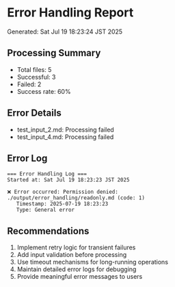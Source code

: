 # Error Handling Report

Generated: Sat Jul 19 18:23:24 JST 2025

## Processing Summary
- Total files: 5
- Successful: 3
- Failed: 2
- Success rate: 60%

## Error Details
- test_input_2.md: Processing failed
- test_input_4.md: Processing failed

## Error Log
```
=== Error Handling Log ===
Started at: Sat Jul 19 18:23:23 JST 2025

❌ Error occurred: Permission denied: ./output/error_handling/readonly.md (code: 1)
   Timestamp: 2025-07-19 18:23:23
   Type: General error
```

## Recommendations
1. Implement retry logic for transient failures
2. Add input validation before processing
3. Use timeout mechanisms for long-running operations
4. Maintain detailed error logs for debugging
5. Provide meaningful error messages to users
